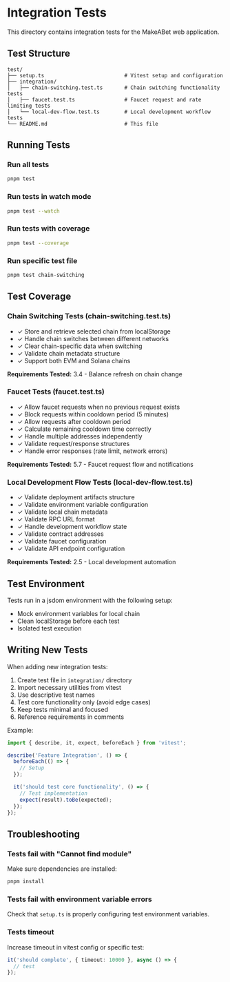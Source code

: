 # Integration Tests

This directory contains integration tests for the MakeABet web application.

## Test Structure

```
test/
├── setup.ts                          # Vitest setup and configuration
├── integration/
│   ├── chain-switching.test.ts       # Chain switching functionality tests
│   ├── faucet.test.ts                # Faucet request and rate limiting tests
│   └── local-dev-flow.test.ts        # Local development workflow tests
└── README.md                         # This file
```

## Running Tests

### Run all tests
```bash
pnpm test
```

### Run tests in watch mode
```bash
pnpm test --watch
```

### Run tests with coverage
```bash
pnpm test --coverage
```

### Run specific test file
```bash
pnpm test chain-switching
```

## Test Coverage

### Chain Switching Tests (chain-switching.test.ts)
- ✓ Store and retrieve selected chain from localStorage
- ✓ Handle chain switches between different networks
- ✓ Clear chain-specific data when switching
- ✓ Validate chain metadata structure
- ✓ Support both EVM and Solana chains

**Requirements Tested:** 3.4 - Balance refresh on chain change

### Faucet Tests (faucet.test.ts)
- ✓ Allow faucet requests when no previous request exists
- ✓ Block requests within cooldown period (5 minutes)
- ✓ Allow requests after cooldown period
- ✓ Calculate remaining cooldown time correctly
- ✓ Handle multiple addresses independently
- ✓ Validate request/response structures
- ✓ Handle error responses (rate limit, network errors)

**Requirements Tested:** 5.7 - Faucet request flow and notifications

### Local Development Flow Tests (local-dev-flow.test.ts)
- ✓ Validate deployment artifacts structure
- ✓ Validate environment variable configuration
- ✓ Validate local chain metadata
- ✓ Validate RPC URL format
- ✓ Handle development workflow state
- ✓ Validate contract addresses
- ✓ Validate faucet configuration
- ✓ Validate API endpoint configuration

**Requirements Tested:** 2.5 - Local development automation

## Test Environment

Tests run in a jsdom environment with the following setup:
- Mock environment variables for local chain
- Clean localStorage before each test
- Isolated test execution

## Writing New Tests

When adding new integration tests:

1. Create test file in `integration/` directory
2. Import necessary utilities from vitest
3. Use descriptive test names
4. Test core functionality only (avoid edge cases)
5. Keep tests minimal and focused
6. Reference requirements in comments

Example:
```typescript
import { describe, it, expect, beforeEach } from 'vitest';

describe('Feature Integration', () => {
  beforeEach(() => {
    // Setup
  });

  it('should test core functionality', () => {
    // Test implementation
    expect(result).toBe(expected);
  });
});
```

## Troubleshooting

### Tests fail with "Cannot find module"
Make sure dependencies are installed:
```bash
pnpm install
```

### Tests fail with environment variable errors
Check that `setup.ts` is properly configuring test environment variables.

### Tests timeout
Increase timeout in vitest config or specific test:
```typescript
it('should complete', { timeout: 10000 }, async () => {
  // test
});
```
